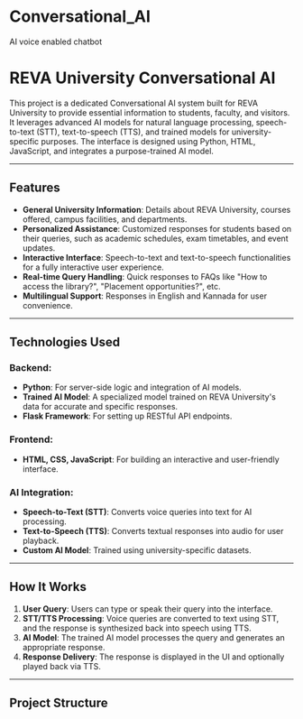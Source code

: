 # Conversational_AI
 AI voice enabled chatbot
# REVA University Conversational AI

This project is a dedicated Conversational AI system built for REVA University to provide essential information to students, faculty, and visitors. It leverages advanced AI models for natural language processing, speech-to-text (STT), text-to-speech (TTS), and trained models for university-specific purposes. The interface is designed using Python, HTML, JavaScript, and integrates a purpose-trained AI model.

---

## Features
- **General University Information**: Details about REVA University, courses offered, campus facilities, and departments.
- **Personalized Assistance**: Customized responses for students based on their queries, such as academic schedules, exam timetables, and event updates.
- **Interactive Interface**: Speech-to-text and text-to-speech functionalities for a fully interactive user experience.
- **Real-time Query Handling**: Quick responses to FAQs like "How to access the library?", "Placement opportunities?", etc.
- **Multilingual Support**: Responses in English and Kannada for user convenience.

---

## Technologies Used
### Backend:
- **Python**: For server-side logic and integration of AI models.
- **Trained AI Model**: A specialized model trained on REVA University's data for accurate and specific responses.
- **Flask Framework**: For setting up RESTful API endpoints.

### Frontend:
- **HTML, CSS, JavaScript**: For building an interactive and user-friendly interface.

### AI Integration:
- **Speech-to-Text (STT)**: Converts voice queries into text for AI processing.
- **Text-to-Speech (TTS)**: Converts textual responses into audio for user playback.
- **Custom AI Model**: Trained using university-specific datasets.

---

## How It Works
1. **User Query**: Users can type or speak their query into the interface.
2. **STT/TTS Processing**: Voice queries are converted to text using STT, and the response is synthesized back into speech using TTS.
3. **AI Model**: The trained AI model processes the query and generates an appropriate response.
4. **Response Delivery**: The response is displayed in the UI and optionally played back via TTS.

---

## Project Structure
